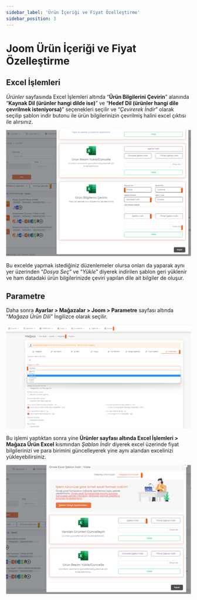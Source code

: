 ```yaml
---
sidebar_label: 'Ürün İçeriği ve Fiyat Özelleştirme'
sidebar_position: 3
---
```



# Joom Ürün İçeriği ve Fiyat Özelleştirme 

## Excel İşlemleri

*Ürünler* sayfasında Excel İşlemleri altında “**Ürün Bilgilerini Çevirin**” alanında “**Kaynak Dil (ürünler hangi dilde ise)**” ve “**Hedef Dil (ürünler hangi dile çevrilmek isteniyorsa)**” seçenekleri seçilir ve “*Çevirerek İndir*” olarak seçilip şablon indir butonu ile ürün bilgilerinizin çevrilmiş halini excel çıktısı ile alırsınız.

![JoomProductPrice](../joom/img/JoomProductPrice.png)

Bu excelde yapmak istediğiniz düzenlemeler olursa onları da yaparak aynı yer üzerinden “*Dosya Seç*” ve “*Yükle*” diyerek indirilen şablon geri yüklenir ve ham datadaki ürün bilgilerinizde çeviri yapılan dile ait bilgiler de oluşur. 

## Parametre

Daha sonra **Ayarlar > Mağazalar > Joom > Parametre** sayfası altında “*Mağaza Ürün Dili*” İngilizce olarak seçilir. 

![JoomProductPriceLanguage](../joom/img/JoomProductPriceLanguage.png)

Bu işlemi yaptıktan sonra yine **Ürünler sayfası altında Excel İşlemleri > Mağaza Ürün Excel** kısmından *Şablon İndir* diyerek excel üzerinde fiyat bilgilerinizi ve para birimini güncelleyerek yine aynı alandan excelinizi yükleyebilirsiniz. 

![JoomProductPriceLanguageExcel](../joom/img/JoomProductPriceLanguageExcel.png)


